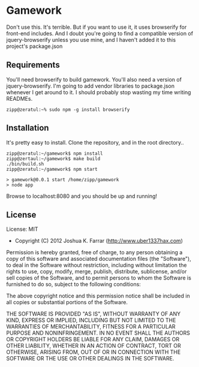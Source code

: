 Gamework
========

Don't use this. It's terrible. But if you want to use it, it uses browserify for front-end includes. And I doubt you're going to find a compatible version of jquery-browserify unless you use mine, and I haven't added it to this project's package.json

Requirements
------------

You'll need browserify to build gamework. You'll also need a version of jquery-browserify. I'm going to add vendor libraries to package.json whenever I get around to it. I should probably stop wasting my time writing READMEs.
```
zipp@zeratul:~% sudo npm -g install browserify
```

Installation
------------

It's pretty easy to install. Clone the repository, and in the root directory..
```
zipp@zeratul:~/gamework$ npm install
zipp@zertaul:~/gamework$ make build
./bin/build.sh
zipp@zeratul:~/gamework$ npm start

> gamework@0.0.1 start /home/zipp/gamework
> node app

```

Browse to localhost:8080 and you should be up and running!

License
-------

License: MIT

* Copyright (C) 2012 Joshua K. Farrar (http://www.uber1337hax.com)

Permission is hereby granted, free of charge, to any person obtaining a copy of this software and associated documentation files (the "Software"), to deal in the Software without restriction, including without limitation the rights to use, copy, modify, merge, publish, distribute, sublicense, and/or sell copies of the Software, and to permit persons to whom the Software is furnished to do so, subject to the following conditions:

The above copyright notice and this permission notice shall be included in all copies or substantial portions of the Software.

THE SOFTWARE IS PROVIDED "AS IS", WITHOUT WARRANTY OF ANY KIND, EXPRESS OR IMPLIED, INCLUDING BUT NOT LIMITED TO THE WARRANTIES OF MERCHANTABILITY, FITNESS FOR A PARTICULAR PURPOSE AND NONINFRINGEMENT. IN NO EVENT SHALL THE AUTHORS OR COPYRIGHT HOLDERS BE LIABLE FOR ANY CLAIM, DAMAGES OR OTHER LIABILITY, WHETHER IN AN ACTION OF CONTRACT, TORT OR OTHERWISE, ARISING FROM, OUT OF OR IN CONNECTION WITH THE SOFTWARE OR THE USE OR OTHER DEALINGS IN THE SOFTWARE.
